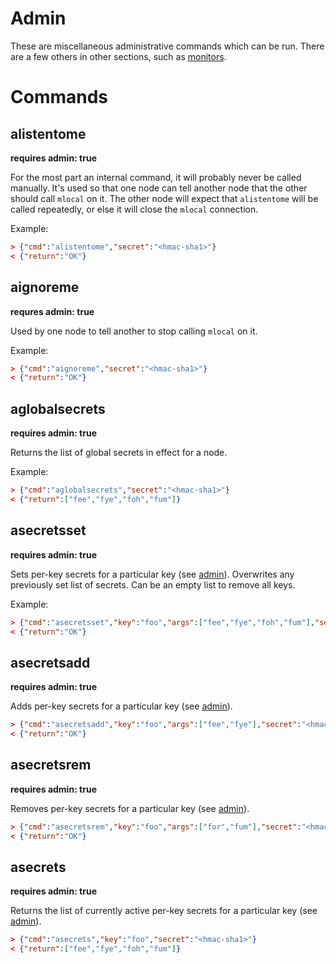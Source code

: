 # Admin

These are miscellaneous administrative commands which can be run. There are a
few others in other sections, such as [monitors](/doc/mon.md).

# Commands

## alistentome
**requires admin: true**

For the most part an internal command, it will probably never be called
manually. It's used so that one node can tell another node that the other should
call `mlocal` on it. The other node will expect that `alistentome` will be
called repeatedly, or else it will close the `mlocal` connection.

Example:

```json
> {"cmd":"alistentome","secret":"<hmac-sha1>"}
< {"return":"OK"}
```

## aignoreme
**requres admin: true**

Used by one node to tell another to stop calling `mlocal` on it.

Example:

```json
> {"cmd":"aignoreme","secret":"<hmac-sha1>"}
< {"return":"OK"}
```

## aglobalsecrets
**requires admin: true**

Returns the list of global secrets in effect for a node.

Example:

```json
> {"cmd":"aglobalsecrets","secret":"<hmac-sha1>"}
< {"return":["fee","fye","foh","fum"]}
```

## asecretsset
**requires admin: true**

Sets per-key secrets for a particular key (see [admin][admin]). Overwrites any
previously set list of secrets. Can be an empty list to remove all keys.

Example:

```json
> {"cmd":"asecretsset","key":"foo","args":["fee","fye","foh","fum"],"secret":"<hmac-sha1>"}
< {"return":"OK"}
```

## asecretsadd
**requires admin: true**

Adds per-key secrets for a particular key (see [admin][admin]).

```json
> {"cmd":"asecretsadd","key":"foo","args":["fee","fye"],"secret":"<hmac-sha1>"}
< {"return":"OK"}
```

## asecretsrem
**requires admin: true**

Removes per-key secrets for a particular key (see [admin][admin]).

```json
> {"cmd":"asecretsrem","key":"foo","args":["for","fum"],"secret":"<hmac-sha1>"}
< {"return":"OK"}
```

## asecrets
**requires admin: true**

Returns the list of currently active per-key secrets for a particular key (see
[admin][admin]).

```json
> {"cmd":"asecrets","key":"foo","secret":"<hmac-sha1>"}
< {"return":["fee","fye","foh","fum"]}
```

[admin]: /doc/admin.md
